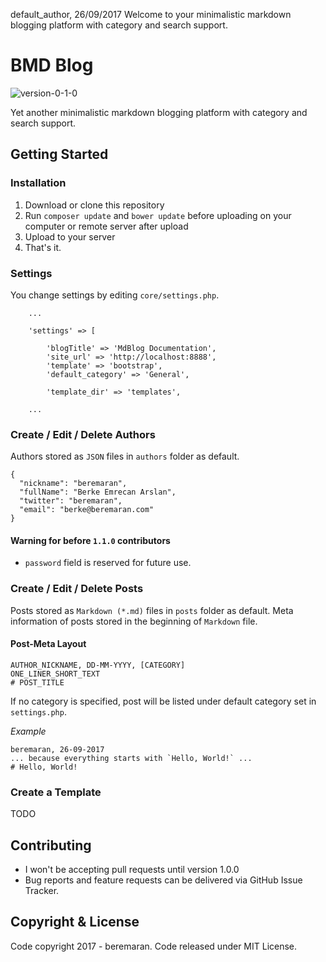 default_author, 26/09/2017
Welcome to your minimalistic markdown blogging platform with category and search support.
# BMD Blog

![version-0-1-0](https://img.shields.io/badge/version-0.1.0-blue.svg)

Yet another minimalistic markdown blogging platform with category and search support.

## Getting Started

### Installation

1. Download or clone this repository
2. Run `composer update` and `bower update` before uploading on your computer or remote server after upload
3. Upload to your server
4. That's it.

### Settings
You change settings by editing `core/settings.php`.

```
    ...

    'settings' => [

        'blogTitle' => 'MdBlog Documentation',
        'site_url' => 'http://localhost:8888',
        'template' => 'bootstrap',
        'default_category' => 'General',

        'template_dir' => 'templates',

    ...
```

### Create / Edit / Delete Authors
Authors stored as `JSON` files in `authors` folder as default.

```
{
  "nickname": "beremaran",
  "fullName": "Berke Emrecan Arslan",
  "twitter": "beremaran",
  "email": "berke@beremaran.com"
}
```

#### Warning for before `1.1.0` contributors
* `password` field is reserved for future use.

### Create / Edit / Delete Posts
Posts stored as `Markdown (*.md)` files in `posts` folder as default. Meta information of posts stored in the beginning of `Markdown` file.

#### Post-Meta Layout
```
AUTHOR_NICKNAME, DD-MM-YYYY, [CATEGORY]
ONE_LINER_SHORT_TEXT
# POST_TITLE
```

If no category is specified, post will be listed under default category set in `settings.php`.

_Example_
```
beremaran, 26-09-2017
... because everything starts with `Hello, World!` ...
# Hello, World!
```

### Create a Template

TODO

## Contributing
* I won't be accepting pull requests until version 1.0.0
* Bug reports and feature requests can be delivered via GitHub Issue Tracker.

## Copyright & License
Code copyright 2017 - beremaran. Code released under MIT License.
